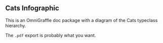 ## Cats Infographic

This is an OmniGraffle doc package with a diagram of the Cats typeclass hierarchy.

The `.pdf` export is probably what you want.
